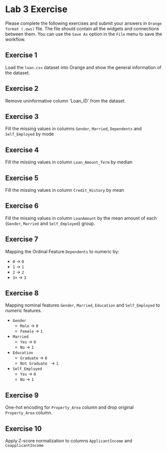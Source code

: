 # Lab 3 Exercise

Please complete the following exercises and submit your answers in `Orange format (.ows)` file. The file should contain all the widgets and connections between them. You can use the `Save As` option in the `File` menu to save the workflow.

## Exercise 1

Load the `loan.csv` dataset into Orange and show the general information of the dataset.

## Exercise 2

Remove uninformative column 'Loan_ID' from the dataset.

## Exercise 3

Fill the missing values in columns `Gender`, `Married`, `Dependents` and `Self_Employed` by mode

## Exercise 4

Fill the missing values in column `Loan_Amount_Term` by median

## Exercise 5

Fill the missing values in column `Credit_History` by mean

## Exercise 6

Fill the missing values in column `LoanAmount` by the mean amount of each {`Gender`, `Married` and `Self_Employed`} group.

## Exercise 7

Mapping the Ordinal Feature `Dependents` to numeric by:

- `0` -> `0`
- `1` -> `1`
- `2` -> `2`
- `3+` -> `3`

## Exercise 8

Mapping nominal features `Gender`, `Married`, `Education` and `Self_Employed` to numeric features.

- `Gender`
  - `Male` -> `0`
  - `Female` -> `1`
- `Married`
  - `Yes` -> `0`
  - `No` -> `1`
- `Education`
  - `Graduate` -> `0`
  - `Not Graduate ` -> `1`
- `Self_Employed`
  - `Yes` -> `0`
  - `No` -> `1`

## Exercise 9

One-hot encoding for `Property_Area` column and drop original `Property_Area` column.

## Exercise 10

Apply Z-score normalization to columns `ApplicantIncome` and `CoapplicantIncome`